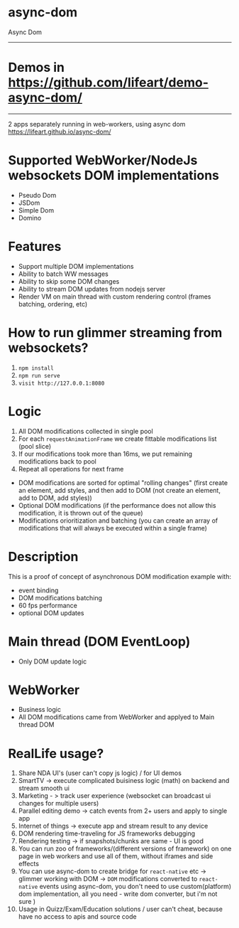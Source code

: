 # async-dom
Async Dom

------------------------------------------
# Demos in https://github.com/lifeart/demo-async-dom/
------------------------------------------

2 apps separately running in web-workers, using async dom https://lifeart.github.io/async-dom/

# Supported WebWorker/NodeJs websockets DOM implementations
* Pseudo Dom
* JSDom
* Simple Dom
* Domino

# Features

* Support multiple DOM implementations
* Ability to batch WW messages
* Ability to skip some DOM changes
* Ability to stream DOM updates from nodejs server
* Render VM on main thread with custom rendering control (frames batching, ordering, etc)


# How to run glimmer streaming from websockets?

1. `npm install`
2. `npm run serve`
3. `visit http://127.0.0.1:8080`

# Logic

1. All DOM modifications collected in single pool
2. For each `requestAnimationFrame` we create fittable modifications list (pool slice)
3. If our modifications took more than 16ms, we put remaining modifications back to pool
4. Repeat all operations for next frame

* DOM modifications are sorted for optimal "rolling changes" (first create an element, add styles, and then add to DOM (not create an element, add to DOM, add styles))
* Optional DOM modifications (if the performance does not allow this modification, it is thrown out of the queue)
* Modifications orioritization and batching (you can create an array of modifications that will always be executed within a single frame)

# Description
This is a proof of concept of asynchronous DOM modification example with:
* event binding
* DOM modifications batching
* 60 fps performance
* optional DOM updates

# Main thread (DOM EventLoop)
* Only DOM update logic

# WebWorker 
* Business logic
* All DOM modifications came from WebWorker and applyed to Main thread DOM


# RealLife usage?

1. Share NDA UI's (user can't copy js logic) / for UI demos
2. SmartTV -> execute complicated buisiness logic (math) on backend and stream smooth ui
3. Marketing - > track user experience (websocket can broadcast ui changes for multiple users)
4. Parallel editing demo -> catch events from 2+ users and apply to single app
5. Internet of things -> execute app and stream result to any device
6. DOM rendering time-traveling for JS frameworks debugging
7. Rendering testing -> if snapshots/chunks are same - UI is good
8. You can run zoo of frameworks/(different versions of framework) on one page in web workers and use all of them, without iframes and side effects
9. You can use async-dom to create bridge for `react-native` etc -> glimmer working with DOM -> `DOM` modifications converted to `react-native` events using async-dom, you don't need to use custom(platform) dom implementation, all you need - write dom converter, but i'm not sure )
10. Usage in Quizz/Exam/Education solutions / user can't cheat, because have no access to apis and source code
